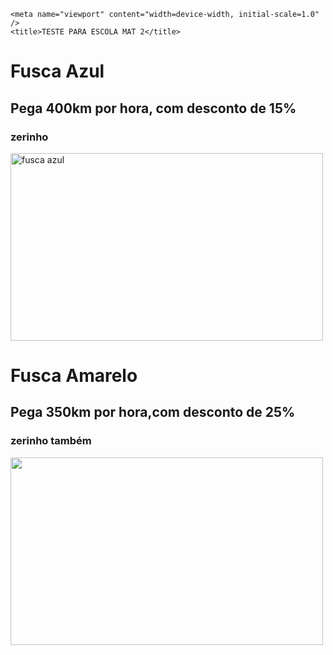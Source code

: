 <!DOCTYPE html>
<html lang="pt-br">
  <head>
    <meta charset="UTF-8" />

    <meta name="viewport" content="width=device-width, initial-scale=1.0" />
    <title>TESTE PARA ESCOLA MAT 2</title>
  </head>
  <body>
    <h1>Fusca Azul</h1>
    <h2>Pega 400km por hora, com desconto de 15%</h2>
    <h3>zerinho</h3>
    <img src="https://4.bp.blogspot.com/-nEhR5eR0JK8/UToaK2KT5NI/AAAAAAAAAhE/9eSnTEMry3w/s1600/DSC03553.JPG" width="500" height="300" alt="fusca azul" />
    <h1>Fusca Amarelo</h1>
    <h2>Pega 350km por hora,com desconto de 25%</h2>
    <h3>zerinho também</h3>
    <img src="https://i.pinimg.com/originals/17/f6/db/17f6db2772ff49926e5673358e288723.jpg" width="500" height="300">
  </body>
</html>

